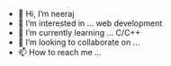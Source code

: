- 👋 Hi, I’m neeraj
- 👀 I’m interested in ... web development
- 🌱 I’m currently learning ... C/C++
- 💞️ I’m looking to collaborate on ...
- 📫 How to reach me ...

<!---
sou1nonly/sou1nonly is a ✨ special ✨ repository because its `README.md` (this file) appears on your GitHub profile.
You can click the Preview link to take a look at your changes.
--->
